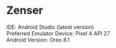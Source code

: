 # Zenser

IDE: Android Studio (latest version)\
Preferred Emulator Device: Pixel 4 API 27\
Android Version: Oreo 8.1
